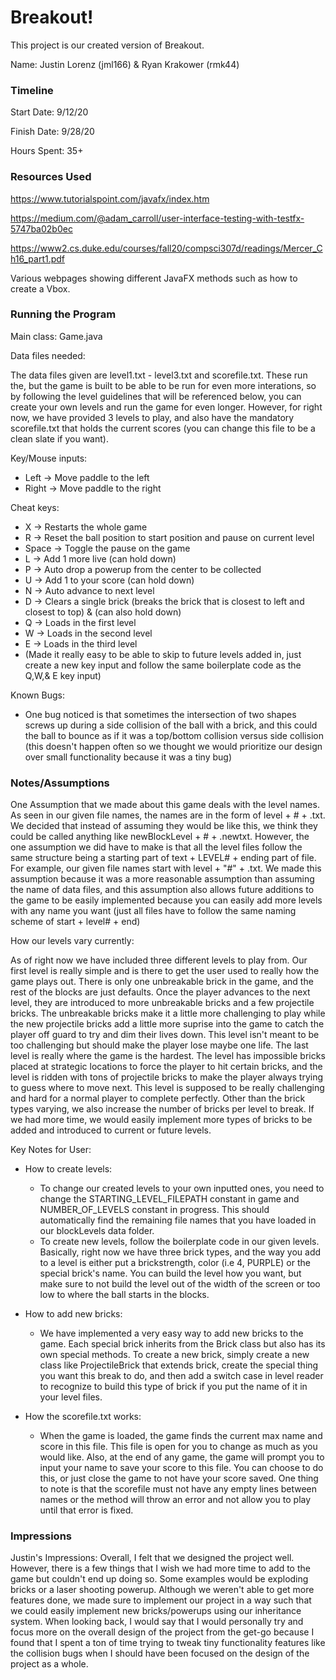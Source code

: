 Breakout!
====

This project is our created version of Breakout.

Name: Justin Lorenz (jml166) & Ryan Krakower (rmk44)

### Timeline

Start Date: 9/12/20

Finish Date: 9/28/20

Hours Spent: 35+

### Resources Used

https://www.tutorialspoint.com/javafx/index.htm

https://medium.com/@adam_carroll/user-interface-testing-with-testfx-5747ba02b0ec

https://www2.cs.duke.edu/courses/fall20/compsci307d/readings/Mercer_Ch16_part1.pdf

Various webpages showing different JavaFX methods such as how to create a Vbox.


### Running the Program

Main class: Game.java

Data files needed: 

The data files given are level1.txt - level3.txt and scorefile.txt. These run the, but the game is built to be able to be run for even more interations, so by following the level guidelines that will be referenced below, you can create your own levels and run the game for even longer. However, for right now, we have provided 3 levels to play, and also have the mandatory scorefile.txt that holds the current scores (you can change this file to be a clean slate if you want).


Key/Mouse inputs:
* Left -> Move paddle to the left
* Right -> Move paddle to the right


Cheat keys:
* X -> Restarts the whole game
* R -> Reset the ball position to start position and pause on current level
* Space -> Toggle the pause on the game
* L -> Add 1 more live (can hold down)
* P -> Auto drop a powerup from the center to be collected
* U -> Add 1 to your score (can hold down)
* N -> Auto advance to next level
* D -> Clears a single brick (breaks the brick that is closest to left and closest to top) & (can also hold down)
* Q -> Loads in the first level
* W -> Loads in the second level
* E -> Loads in the third level
* (Made it really easy to be able to skip to future levels added in, just create a new key input and follow the same boilerplate code as the Q,W,& E key input)

Known Bugs:
* One bug noticed is that sometimes the intersection of two shapes screws up during a side collision of the ball with a brick, and this could the ball to bounce as if it was a top/bottom collision versus side collision (this doesn't happen often so we thought we would prioritize our design over small functionality because it was a tiny bug)


### Notes/Assumptions
One Assumption that we made about this game deals with the level names. As seen in our given file names, the names are in the form of level + # + .txt. We decided that instead of assuming they would be like this, we think they could be called anything like newBlockLevel + # + .newtxt. However, the one assumption we did have to make is that all the level files follow the same structure being a starting part of text + LEVEL# + ending part of file. For example, our given file names start with level + "#" + .txt. We made this assumption because it was a more reasonable assumption than assuming the name of data files, and this assumption also allows future additions to the game to be easily implemented because you can easily add more levels with any name you want (just all files have to follow the same naming scheme of start + level# + end)

How our levels vary currently:

As of right now we have included three different levels to play from. Our first level is really simple and is there to get the user used to really how the game plays out. There is only one unbreakable brick in the game, and the rest of the blocks are just defaults. Once the player advances to the next level, they are introduced to more unbreakable bricks and a few projectile bricks. The unbreakable bricks make it a little more challenging to play while the new projectile bricks add a little more suprise into the game to catch the player off guard to try and dim their lives down. This level isn't meant to be too challenging but should make the player lose maybe one life. The last level is really where the game is the hardest. The level has impossible bricks placed at strategic locations to force the player to hit certain bricks, and the level is ridden with tons of projectile bricks to make the player always trying to guess where to move next. This level is supposed to be really challenging and hard for a normal player to complete perfectly. Other than the brick types varying, we also increase the number of bricks per level to break. If we had more time, we would easily implement more types of bricks to be added and introduced to current or future levels.

Key Notes for User:

* How to create levels:
    * To change our created levels to your own inputted ones, you need to change the STARTING_LEVEL_FILEPATH constant in game and NUMBER_OF_LEVELS constant in progress. This should automatically find the remaining file names that you have loaded in our blockLevels data folder.
    * To create new levels, follow the boilerplate code in our given levels. Basically, right now we have three brick types, and the way you add to a level is either put a brickstrength, color (i.e 4, PURPLE) or the special brick's name. You can build the level how you want, but make sure to not build the level out of the width of the screen or too low to where the ball starts in the blocks.

* How to add new bricks:
    * We have implemented a very easy way to add new bricks to the game. Each special brick inherits from the Brick class but also has its own special methods. To create a new brick, simply create a new class like ProjectileBrick that extends brick, create the special thing you want this break to do, and then add a switch case in level reader to recognize to build this type of brick if you put the name of it in your level files. 
    
* How the scorefile.txt works:
    * When the game is loaded, the game finds the current max name and score in this file. This file is open for you to change as much as you would like. Also, at the end of any game, the game will prompt you to input your name to save your score to this file. You can choose to do this, or just close the game to not have your score saved. One thing to note is that the scorefile must not have any empty lines between names or the method will throw an error and not allow you to play until that error is fixed. 


### Impressions

Justin's Impressions: Overall, I felt that we designed the project well. However, there is a few things that I wish we had more time to add to the game but couldn't end up doing so. Some examples would be exploding bricks or a laser shooting powerup. Although we weren't able to get more features done, we made sure to implement our project in a way such that we could easily implement new bricks/powerups using our inheritance system. When looking back, I would say that I would personally try and focus more on the overall design of the project from the get-go because I found that I spent a ton of time trying to tweak tiny functionality features like the collision bugs when I should have been focused on the design of the project as a whole.



